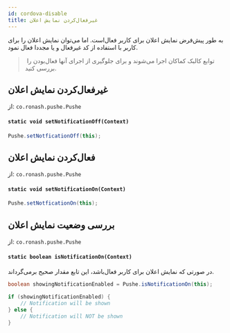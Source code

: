 ```yaml
---
id: cordova-disable
title: غیرفعال‌کردن نمایش اعلان
---
```


به طور پیش‌فرض نمایش اعلان برای کاربر فعال‌است. اما می‌توان نمایش اعلان را برای کاربر با استفاده از کد غیرفعال و یا مجددا فعال نمود.

>‌ توابع کالبک کماکان اجرا می‌شوند و برای جلوگیری از اجرای آنها فعال‌بودن را بررسی کنید.

## غیرفعال‌کردن نمایش اعلان

از: `co.ronash.pushe.Pushe`

<div dir='ltr'>

#### `static void setNotificationOff(Context)`

</div>

```java
Pushe.setNotficationOff(this);
```

## فعال‌کردن نمایش اعلان

از: `co.ronash.pushe.Pushe`

<div dir='ltr'>

#### `static void setNotificationOn(Context)`

</div>

```java
Pushe.setNotficationOn(this);
```

## بررسی وضعیت نمایش اعلان


از: `co.ronash.pushe.Pushe`
#### `static boolean isNotificationOn(Context)`

در صورتی که نمایش اعلان برای کاربر فعال‌باشد، این تابع مقدار صحیح برمی‌گرداند.

```java
boolean showingNotificationEnabled = Pushe.isNotificationOn(this);

if (showingNotificationEnabled) {
    // Notification will be shown
} else {
    // Notification will NOT be shown
}
```